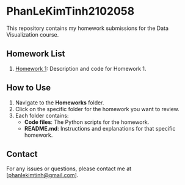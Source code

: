 # PhanLeKimTinh2102058

This repository contains my homework submissions for the Data Visualization course.

## Homework List

1. [Homework 1](./Homeworks/HW1/README.md): Description and code for Homework 1.

## How to Use

1. Navigate to the **Homeworks** folder.
2. Click on the specific folder for the homework you want to review.
3. Each folder contains:
   - **Code files**: The Python scripts for the homework.
   - **README.md**: Instructions and explanations for that specific homework.

## Contact
For any issues or questions, please contact me at [phanlekimtinh@gmail.com].
